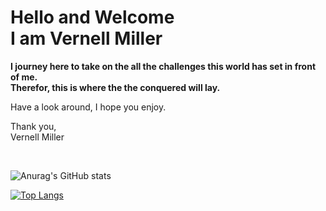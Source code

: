 # Hello and Welcome <br> I am Vernell Miller
<strong> I journey here to take on the all the challenges this world has set in front of me. <br> Therefor, this is where the the conquered will lay. </strong>

Have a look around, I hope you enjoy.

Thank you,<br>
Vernell Miller

<br>

![Anurag's GitHub stats](https://github-readme-stats.vercel.app/api?username=VernellMiller&show_icons=true)

[![Top Langs](https://github-readme-stats.vercel.app/api/top-langs/?username=VernellMiller&layout=compact)](https://github.com/VernellMiller/github-readme-stats)

<!--
**VernellMiller/VernellMiller** is a ✨ _special_ ✨ repository because its `README.md` (this file) appears on your GitHub profile.

Here are some ideas to get you started:

- 🔭 I’m currently working on ...
- 🌱 I’m currently learning ...
- 👯 I’m looking to collaborate on ...
- 🤔 I’m looking for help with ...
- 💬 Ask me about ...
- 📫 How to reach me: ...
- 😄 Pronouns: ...
- ⚡ Fun fact: ...
-->


